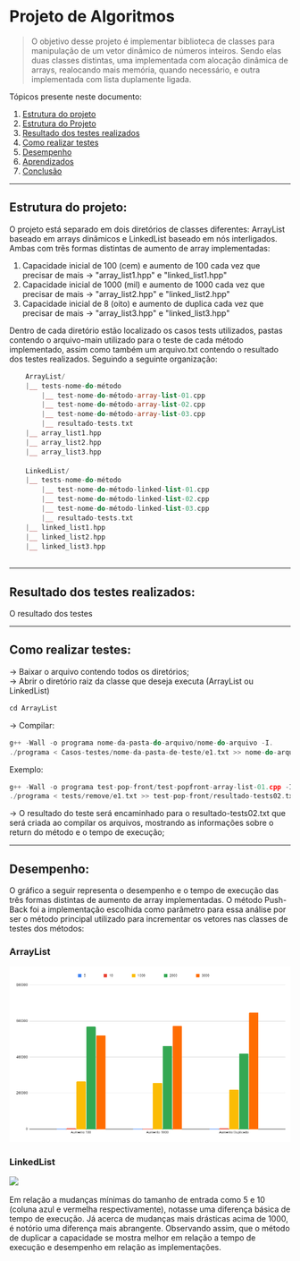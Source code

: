 # Projeto de Algoritmos
> O objetivo desse projeto é implementar biblioteca de classes para manipulação de um vetor dinâmico de números inteiros. Sendo elas duas classes distintas, uma implementada com alocação dinâmica de arrays, realocando mais memória, quando necessário, e outra implementada com lista duplamente ligada.

Tópicos presente neste documento:
 1. [Estrutura do projeto](#struct)
 2. [Estrutura do Projeto ](#struct)
 3. [Resultado dos testes realizados](#result)
 4. [Como realizar testes](#tests)
 5. [Desempenho](#performance)
 6. [Aprendizados](#learnings)
 7. [Conclusão](#conclusion)

*******
<div id='struct'/>  

## Estrutura do projeto:  
O projeto está separado em dois diretórios de classes diferentes: ArrayList baseado em arrays dinâmicos e LinkedList baseado em nós interligados. Ambas com três formas distintas de aumento de array implementadas:

1. Capacidade inicial de 100 (cem) e aumento de 100 cada vez que precisar de mais -> "array_list1.hpp" e "linked_list1.hpp"
2. Capacidade inicial de 1000 (mil) e aumento de 1000 cada vez que precisar de mais -> "array_list2.hpp" e "linked_list2.hpp"
3. Capacidade inicial de 8 (oito) e aumento de duplica cada vez que precisar de mais -> "array_list3.hpp" e "linked_list3.hpp"

Dentro de cada diretório estão localizado os casos tests utilizados, pastas contendo o arquivo-main utilizado para o teste de cada método implementado, assim como também um arquivo.txt contendo o resultado dos testes realizados.
Seguindo a seguinte organização:


``` php
    ArrayList/
    |__ tests-nome-do-método
        |__ test-nome-do-método-array-list-01.cpp
        |__ test-nome-do-método-array-list-02.cpp
        |__ test-nome-do-método-array-list-03.cpp
        |__ resultado-tests.txt
    |__ array_list1.hpp
    |__ array_list2.hpp
    |__ array_list3.hpp

    LinkedList/
    |__ tests-nome-do-método
        |__ test-nome-do-método-linked-list-01.cpp
        |__ test-nome-do-método-linked-list-02.cpp
        |__ test-nome-do-método-linked-list-03.cpp
        |__ resultado-tests.txt
    |__ linked_list1.hpp
    |__ linked_list2.hpp
    |__ linked_list3.hpp
  
```
*******
<div id='result'/>  

## Resultado dos testes realizados:

O resultado dos testes 



*******
<div id='tests'/>  

## Como realizar testes: 

-> Baixar o arquivo contendo todos os diretórios; </br>
-> Abrir o diretório raiz da classe que deseja executa (ArrayList ou LinkedList)
``` cpp
cd ArrayList
```
-> Compilar: 
``` cpp
g++ -Wall -o programa nome-da-pasta-do-arquivo/nome-do-arquivo -I.
./programa < Casos-testes/nome-da-pasta-de-teste/e1.txt >> nome-do-arquivo-que-deseja-salvar.txt 2>&1
```
Exemplo:
``` cpp
g++ -Wall -o programa test-pop-front/test-popfront-array-list-01.cpp -I.
./programa < tests/remove/e1.txt >> test-pop-front/resultado-tests02.txt 2>&1
```
-> O resultado do teste será encaminhado para o resultado-tests02.txt que será criada ao compilar os arquivos, mostrando as informações sobre o return do método e o tempo de execução;

*******
<div id='performance'/>  

## Desempenho: 
O gráfico a seguir representa o desempenho e o tempo de execução das três formas distintas de aumento de array implementadas. O método Push-Back foi a implementação escolhida como parâmetro para essa análise por ser o método principal utilizado para incrementar os vetores nas classes de testes dos métodos:

### ArrayList
<img src="grafico.png">

### LinkedList
<img src="grafico_linkedlist.png">

Em relação a mudanças mínimas do tamanho de entrada como 5 e 10 (coluna azul e vermelha respectivamente), notasse uma diferença básica de tempo de execução. Já acerca de mudanças mais drásticas acima de 1000, é notório uma diferença mais abrangente. Observando assim, que o método de duplicar a capacidade se mostra melhor em relação a tempo de execução e desempenho em relação as implementações.
